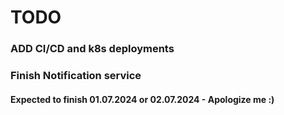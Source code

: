 # TODO

### ADD CI/CD and k8s deployments
### Finish Notification service
#### Expected to finish 01.07.2024 or 02.07.2024 - Apologize me :)